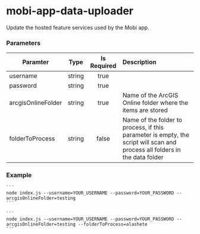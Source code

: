 # mobi-app-data-uploader
Update the hosted feature services used by the Mobi app.

### Parameters
| Paramter        | Type           | Is Required  | Description |
| --------------- |:--------------:|:------------:|:-----------|
| username        | string         |    true      |  |
| password        | string         |    true      |  |
| arcgisOnlineFolder      | string         |    true      | Name of the ArcGIS Online folder where the items are stored |
| folderToProcess      | string         |    false      | Name of the folder to process, if this parameter is empty, the script will scan and process all folders in the data folder |


### Example
    ```
    node index.js --username=YOUR_USERNAME --password=YOUR_PASSWORD --arcgisOnlineFolder=testing
    ```

    ```
    node index.js --username=YOUR_USERNAME --password=YOUR_PASSWORD --arcgisOnlineFolder=testing --folderToProcess=alashete
    ```